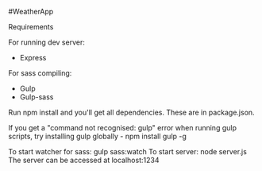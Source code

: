 #WeatherApp

Requirements

For running dev server:
- Express

For sass compiling:
- Gulp
- Gulp-sass

Run npm install and you'll get all dependencies. These are in package.json.

If you get a "command not recognised: gulp" error when running gulp scripts, try installing gulp globally - npm install gulp -g

To start watcher for sass: gulp sass:watch
To start server: node server.js
The server can be accessed at localhost:1234
